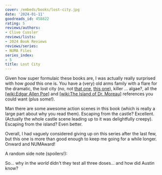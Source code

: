 ```yaml
---
cover: /embeds/books/lost-city.jpg
date: '2024-01-11'
goodreads_id: 458822
rating: 5
reviews/authors:
- Clive Cussler
reviews/lists:
- 2024 Book Reviews
reviews/series:
- NUMA Files
series_index:
- 5
title: Lost City
---
```

Given how super formulaic these books are, I was actually really surprised with how *good* this one is. You have a (very) old arms family with a flare for the dramatic, the lost city (no, not [that one](https://en.wikipedia.org/wiki/Atlantis), [this one](https://en.wikipedia.org/wiki/Lost_City_Hydrothermal_Field)), killer ... algae?, all the [[wiki:Edgar Allen Poe]]() and [[wiki:The Island of Dr. Moreau]]() references you could want (plus some!). 

Man there are some awesome action scenes in this book (which is really a large part about why you read them). Escaping from the castle? Excellent. (Actually the whole castle scene leading up to it was delightfully creepy). Escaping from the island? Even better. 

Overall, I had vaguely considered giving up on this series after the last few, but this one is more than good enough to keep me going for a while longer. Onward and NUMAward!

<!--more-->

A random side note (spoilers!):
 
So... why in the *world* didn't they test all three doses... and how did Austin know?